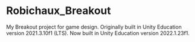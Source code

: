 # Robichaux_Breakout
My Breakout project for game design.
Originally built in Unity Education version 2021.3.10f1 (LTS).
Now built in Unity Education version 2022.1.23f1.

